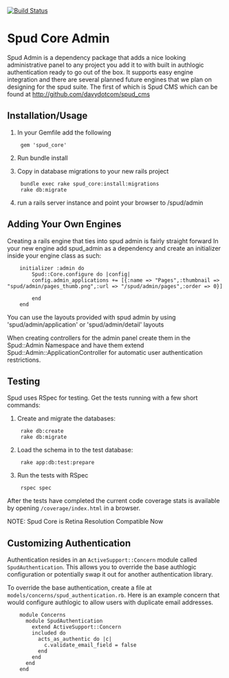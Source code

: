[![Build Status](https://secure.travis-ci.org/davydotcom/spud_core_admin.png)](http://travis-ci.org/davydotcom/spud_core_admin)

Spud Core Admin
===============

Spud Admin is a dependency package that adds a nice looking administrative panel to any project you add it to with built in authlogic authentication ready to go out of the box. It supports easy engine integration and there are several planned future engines that we plan on designing for the spud suite. The first of which is Spud CMS which can be found at http://github.com/davydotcom/spud_cms

Installation/Usage
------------------

1. In your Gemfile add the following

		gem 'spud_core'

2. Run bundle install
3. Copy in database migrations to your new rails project

		bundle exec rake spud_core:install:migrations
		rake db:migrate

4. run a rails server instance and point your browser to /spud/admin


Adding Your Own Engines
-----------------------

Creating a rails engine that ties into spud admin is fairly straight forward
In your new engine add spud_admin as a dependency and create an initializer inside your engine class as such:

		initializer :admin do
			Spud::Core.configure do |config|
			config.admin_applications += [{:name => "Pages",:thumbnail => "spud/admin/pages_thumb.png",:url => "/spud/admin/pages",:order => 0}]

			end
		end

You can use the layouts provided with spud admin by using 'spud/admin/application' or 'spud/admin/detail' layouts

When creating controllers for the admin panel create them in the Spud::Admin Namespace and have them extend Spud::Admin::ApplicationController for automatic user authentication restrictions.

Testing
-----------------

Spud uses RSpec for testing. Get the tests running with a few short commands:

1. Create and migrate the databases:
   
		rake db:create
		rake db:migrate

2. Load the schema in to the test database:

		rake app:db:test:prepare

3. Run the tests with RSpec

		rspec spec

After the tests have completed the current code coverage stats is available by opening ```/coverage/index.html``` in a browser.


NOTE: Spud Core is Retina Resolution Compatible Now

Customizing Authentication
---------------------------

Authentication resides in an `ActiveSupport::Concern` module called `SpudAuthentication`. This allows you to override the base authlogic configuration or potentially swap it out for another authentication library.

To override the base authentication, create a file at `models/concerns/spud_authentication.rb`. Here is an example concern that would configure authlogic to allow users with duplicate email addresses. 

		module Concerns
		  module SpudAuthentication
		    extend ActiveSupport::Concern
		    included do
		      acts_as_authentic do |c|
		        c.validate_email_field = false
		      end
		    end
		  end
		end